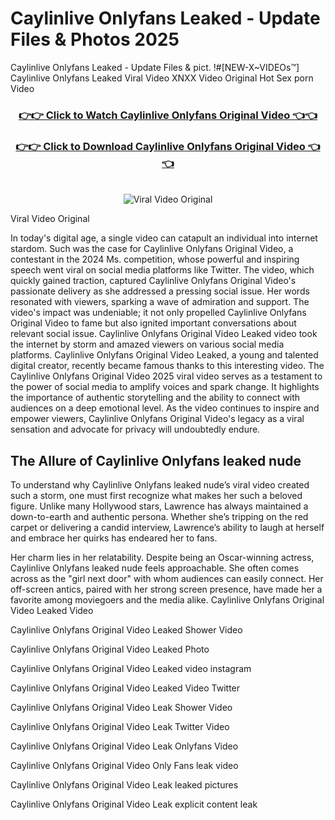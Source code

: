 # Caylinlive Onlyfans Leaked - Update Files & Photos 2025

Caylinlive Onlyfans Leaked - Update Files & pict. !#[NEW-X~VIDEOs™] Caylinlive Onlyfans Leaked Viral Video XNXX Video Original Hot Sex porn Video
<br>
<div align="center">
<h3><a href="https://links2leaks.com/caylinlive" rel="nofollow">👉👉 Click to Watch Caylinlive Onlyfans Original Video 👈👈</a></h3>
<h3><a href="https://links2leaks.com/caylinlive" rel="nofollow">👉👉 Click to Download Caylinlive Onlyfans Original Video 👈👈</a></h3>
<br>
<a href="https://links2leaks.com/caylinlive" rel="nofollow"><img src="https://i.ibb.co/Gkj2r4b/banner.png" alt="Viral Video Original" style="max-width: 100%; display: inline-block;" data-target="animated-image.originalImage"></a>
</div>

Viral Video Original

In today's digital age, a single video can catapult an individual into internet stardom. Such was the case for Caylinlive Onlyfans Original Video, a contestant in the 2024 Ms. competition, whose powerful and inspiring speech went viral on social media platforms like Twitter.
The video, which quickly gained traction, captured Caylinlive Onlyfans Original Video's passionate delivery as she addressed a pressing social issue. Her words resonated with viewers, sparking a wave of admiration and support. The video's impact was undeniable; it not only propelled Caylinlive Onlyfans Original Video to fame but also ignited important conversations about relevant social issue.
Caylinlive Onlyfans Original Video Leaked video took the internet by storm and amazed viewers on various social media platforms. Caylinlive Onlyfans Original Video Leaked, a young and talented digital creator, recently became famous thanks to this interesting video.
The Caylinlive Onlyfans Original Video 2025 viral video serves as a testament to the power of social media to amplify voices and spark change. It highlights the importance of authentic storytelling and the ability to connect with audiences on a deep emotional level. As the video continues to inspire and empower viewers, Caylinlive Onlyfans Original Video's legacy as a viral sensation and advocate for privacy will undoubtedly endure.

<h2>The Allure of Caylinlive Onlyfans leaked nude</h2>


To understand why Caylinlive Onlyfans leaked nude’s viral video created such a storm, one must first recognize what makes her such a beloved figure. Unlike many Hollywood stars, Lawrence has always maintained a down-to-earth and authentic persona. Whether she’s tripping on the red carpet or delivering a candid interview, Lawrence’s ability to laugh at herself and embrace her quirks has endeared her to fans.

Her charm lies in her relatability. Despite being an Oscar-winning actress, Caylinlive Onlyfans leaked nude feels approachable. She often comes across as the "girl next door" with whom audiences can easily connect. Her off-screen antics, paired with her strong screen presence, have made her a favorite among moviegoers and the media alike.
Caylinlive Onlyfans Original Video Leaked Video

Caylinlive Onlyfans Original Video Leaked Shower Video

Caylinlive Onlyfans Original Video Leaked Photo

Caylinlive Onlyfans Original Video Leaked video instagram

Caylinlive Onlyfans Original Video Leaked Video Twitter

Caylinlive Onlyfans Original Video Leak Shower Video

Caylinlive Onlyfans Original Video Leak Twitter Video

Caylinlive Onlyfans Original Video Leak Onlyfans Video

Caylinlive Onlyfans Original Video Only Fans leak video

Caylinlive Onlyfans Original Video Leak leaked pictures

Caylinlive Onlyfans Original Video Leak explicit content leak